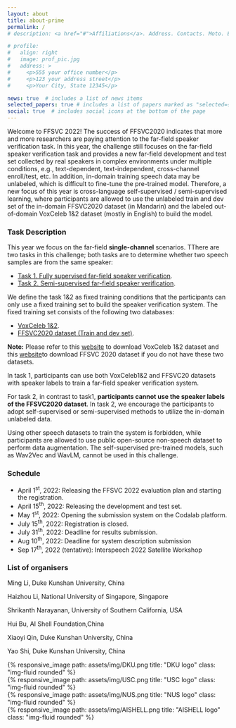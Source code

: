 ```yaml
---
layout: about
title: about-prime
permalink: /
# description: <a href="#">Affiliations</a>. Address. Contacts. Moto. Etc.

# profile:
#   align: right
#   image: prof_pic.jpg
#   address: >
#     <p>555 your office number</p>
#     <p>123 your address street</p>
#     <p>Your City, State 12345</p>

news: true  # includes a list of news items
selected_papers: true # includes a list of papers marked as "selected={true}"
social: true  # includes social icons at the bottom of the page
---
```


<!-- <div class="row">
    <div class="col-sm mt-3 mt-md-0">
        {% responsive_image path: assets/img/logo_1.jpg title: "example image" class: "img-fluid rounded z-depth-1" %}
    </div>
</div> -->

<p> </p>
<p> Welcome to FFSVC 2022! The success of FFSVC2020 indicates that more and more researchers are paying attention to the far-field speaker verification task. In this year, the challenge still focuses on the far-field speaker verification task and provides a new far-field development and test set collected by real speakers in complex environments under multiple conditions, e.g., text-dependent, text-independent, cross-channel enroll/test, etc. In addition, in-domain training speech data may be unlabeled, which is difficult to fine-tune the pre-trained model. Therefore, a new focus of this year is cross-language self-supervised / semi-supervised learning, where participants are allowed to use the unlabeled train and dev set of the in-domain FFSVC2020 dataset (in Mandarin) and the labeled out-of-domain VoxCeleb 1&2 dataset (mostly in English) to build the model.</p>

<h3>Task Description</h3>
<p>This year we focus on the far-field <b>single-channel</b> scenarios. TThere are two tasks in this challenge; both tasks are to determine whether two speech samples are from the same speaker:</p>

<ul>
    <li> <a href="codalab task 1">Task 1. Fully supervised far-field speaker verification</a>. </li>
    <li> <a href="codalab task 2">Task 2. Semi-supervised far-field speaker verification</a>. </li>
</ul>


We define the task 1&2 as fixed training conditions that the participants can only use a fixed training set to build the speaker verification system. The fixed training set consists of the following two databases:
<ul>
    <li> <a href="https://www.robots.ox.ac.uk/~vgg/data/voxceleb/">VoxCeleb 1&2</a>.</li> 
    <li> <a href="http://2020.ffsvc.org/">FFSVC2020 dataset (Train and dev set)</a>.</li> 
</ul> 

<p><b>Note:</b> Please refer to this <a href="https://www.robots.ox.ac.uk/~vgg/data/voxceleb/">website</a> to download VoxCeleb 1&2 dataset and this <a href="dataset">website</a>to download FFSVC 2020 dataset  if you do not have these two datasets.<p>


<p>In task 1, participants can use both VoxCeleb1&2 and FFSVC20 datasets with speaker labels to train a far-field speaker verification system.</p>

<p>For task 2, in contrast to task1, <b>participants cannot use the speaker labels of the FFSVC2020 dataset</b>. In task 2, we encourage the participants to adopt self-supervised or semi-supervised methods to utilize the in-domain unlabeled data.<p>

<p>Using other speech datasets to train the system is forbidden, while participants are allowed to use public open-source non-speech dataset to perform data augmentation. The self-supervised pre-trained models, such as Wav2Vec and WavLM, cannot be used in this challenge.</p>

<h3>Schedule</h3>
<ul>
    <li>April 1<sup>st</sup>, 2022: Releasing the FFSVC 2022 evaluation plan and starting the registration.</li>
    <li>April 15<sup>th</sup>, 2022: Releasing the development and test set.</li>
    <li>May 1<sup>st</sup>, 2022: Opening the submission system on the Codalab platform.</li>
    <li>July 15<sup>th</sup>, 2022: Registration is closed.</li>
    <li>July 31<sup>th</sup>, 2022: Deadline for results submission.</li>
    <li>Aug 10<sup>th</sup>, 2022: Deadline for system description submission</li>
    <li>Sep 17<sup>th</sup>, 2022 (tentative): Interspeech 2022 Satellite Workshop</li>
</ul>


<h3>List of organisers</h3>
<p>Ming Li, Duke Kunshan University, China</p>
<p>Haizhou Li, National University of Singapore, Singapore</p>
<p>Shrikanth Narayanan, University of Southern California, USA</p>
<p>Hui Bu, AI Shell Foundation,China</p>
<p>Xiaoyi Qin, Duke Kunshan University, China</p>
<p>Yao Shi, Duke Kunshan University, China</p>

<div class="row">
    <div class="col-sm mt-3 mt-md-0">
        {% responsive_image path: assets/img/DKU.png title: "DKU logo" class: "img-fluid rounded" %}
    </div>
    <div class="col-sm mt-3 mt-md-0">
        {% responsive_image path: assets/img/USC.png title: "USC logo" class: "img-fluid rounded" %}
    </div>
    <div class="col-sm mt-3 mt-md-0">
        {% responsive_image path: assets/img/NUS.png title: "NUS logo" class: "img-fluid rounded" %}
    </div>
    <div class="col-sm mt-3 mt-md-0">
        {% responsive_image path: assets/img/AISHELL.png title: "AISHELL logo" class: "img-fluid rounded" %}
    </div>
</div>